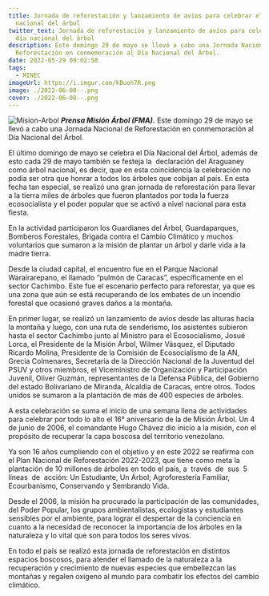 ```yaml
---
title: Jornada de reforestación y lanzamiento de avíos para celebrar el día
  nacional del árbol
twitter_text: Jornada de reforestación y lanzamiento de avíos para celebrar el
  día nacional del árbol
description: Este domingo 29 de mayo se llevó a cabo una Jornada Nacional de
  Reforestación en conmemoración al Día Nacional del Árbol.
date: 2022-05-29 09:02:58
tags:
  - MINEC
imageUrl: https://i.imgur.com/kBuoh7R.png
image: ./2022-06-08--.png
cover: ./2022-06-08--.png
---
```


![Mision-Arbol](https://i.imgur.com/kBuoh7R.png)
***Prensa Misión Árbol (FMA).*** Este domingo 29 de mayo se llevó a cabo una Jornada Nacional de Reforestación en conmemoración al Día Nacional del Árbol.

El último domingo de mayo se celebra el Día Nacional del Árbol, además de esto cada 29 de mayo también se festeja la  declaración del Araguaney como árbol nacional, es decir, que en esta coincidencia la celebración no podía ser otra que honrar a todos los árboles que cobijan al país. En esta fecha tan especial, se realizó una gran jornada de reforestación para llevar a la tierra miles de árboles que fueron plantados por toda la fuerza ecosocialista y el poder popular que se activó a nivel nacional para esta fiesta.

En la actividad participaron los Guardianes del Árbol, Guardaparques, Bomberos Forestales, Brigada contra el Cambio Climático y muchos voluntarios que sumaron a la misión de plantar un árbol y darle vida a la madre tierra.

Desde la ciudad capital, el encuentro fue en el Parque Nacional Warairarepano, el llamado “pulmón de Caracas”, específicamente en el sector Cachimbo. Este fue el escenario perfecto para reforestar, ya que es una zona que aún se está recuperando de los embates de un incendio forestal que ocasionó graves daños a la montaña.

En primer lugar, se realizó un lanzamiento de avíos desde las alturas hacia la montaña y luego, con una ruta de senderismo, los asistentes subieron hasta el sector Cachimbo junto al Ministro para el Ecosocialismo, Josué Lorca, el Presidente de la Misión Árbol, Wilmer Vásquez, el Diputado Ricardo Molina, Presidente de la Comisión de Ecosocialismo de la AN, Grecia Colmenares, Secretaria de la Dirección Nacional de la Juventud del PSUV y otros miembros, el Viceministro de Organización y Participación Juvenil, Oliver Guzmán, representantes de la Defensa Pública, del Gobierno del estado Bolivariano de Miranda, Alcaldía de Caracas, entre otros. Todos unidos se sumaron a la plantación de más de 400 especies de árboles.

A esta celebración se suma el inicio de una semana llena de actividades para celebrar por todo lo alto el 16° aniversario de la de Misión Árbol. Un 4 de junio de 2006, el comandante Hugo Chávez dio inicio a la misión, con el propósito de recuperar la capa boscosa del territorio venezolano. 

Ya son 16 años cumpliendo con el objetivo y en este 2022 se reafirma con el Plan Nacional de Reforestación 2022-2023, que tiene como meta la plantación de 10 millones de árboles en todo el país, a  través  de  sus  5  líneas  de  acción: Un Estudiante, Un Árbol; Agroforestería Familiar, Ecourbanismo, Conservando y Sembrando Vida.

Desde el 2006, la misión ha procurado la participación de las comunidades, del Poder Popular, los grupos ambientalistas, ecologistas y estudiantes sensibles por el ambiente, para lograr el despertar de la conciencia en cuanto a la necesidad de reconocer la importancia de los árboles en la naturaleza y lo vital que son para todos los seres vivos.

En todo el país se realizó esta jornada de reforestación en distintos espacios boscosos, para atender el llamado de la naturaleza a la recuperación y crecimiento de nuevas especies que embellezcan las montañas y regalen oxígeno al mundo para combatir los efectos del cambio climático.